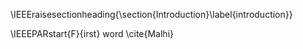 \IEEEraisesectionheading{\section{Introduction}\label{introduction}}

\IEEEPARstart{F}{irst} word \cite{Malhi}
